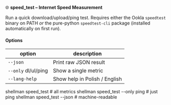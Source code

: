 🌐 **speed_test – Internet Speed Measurement**

Run a quick download/upload/ping test. Requires either the Ookla `speedtest`
binary on PATH *or* the pure-python `speedtest-cli` package (installed
automatically on first run).

#### Options
| option | description |
|--------|-------------|
| `--json`        | Print raw JSON result |
| `--only` dl/ul/ping | Show a single metric |
| `--lang-help`   | Show help in Polish / English |

shellman speed_test                 # all metrics
shellman speed_test --only ping     # just ping
shellman speed_test --json          # machine-readable
